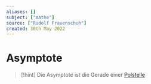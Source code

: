 ```yaml
---
aliases: []
subject: ["mathe"]
source: ["Rudolf Frauenschuh"]
created: 30th May 2022
---
```


# Asymptote

> [!hint] Die Asymptote ist die Gerade einer [Polstelle](Polstelle.md)